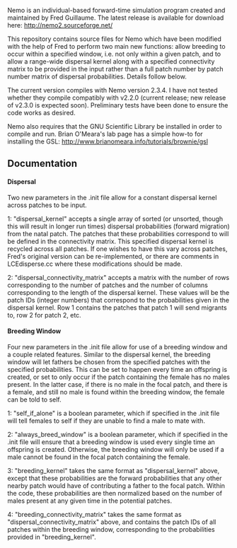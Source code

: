 Nemo is an individual-based forward-time simulation program created and maintained by Fred Guillaume. The latest release is available for download here: http://nemo2.sourceforge.net/

This repository contains source files for Nemo which have been modified with the help of Fred to perform two main new functions: allow breeding to occur within a specified window, i.e. not only within a given patch, and to allow a range-wide dispersal kernel along with a specified connectivity matrix to be provided in the input rather than a full patch number by patch number matrix of dispersal probabilities. Details follow below.

The current version compiles with Nemo version 2.3.4. I have not tested whether they compile compatibly with v2.2.0 (current release; new release of v2.3.0 is expected soon). Preliminary tests have been done to ensure the code works as desired.

Nemo also requires that the GNU Scientific Library be installed in order to compile and run. Brian O'Meara's lab page has a simple how-to for installing the GSL: http://www.brianomeara.info/tutorials/brownie/gsl

## Documentation

#### Dispersal

Two new parameters in the .init file allow for a constant dispersal kernel across patches to be input.

1: "dispersal_kernel" accepts a single array of sorted (or unsorted, though this will result in longer run times) dispersal probabilities (forward migration) from the natal patch. The patches that these probabilities correspond to will be defined in the connectivity matrix. This specified dispersal kernel is recycled across all patches. If one wishes to have this vary across patches, Fred's original version can be re-implemented, or there are comments in LCEdisperse.cc where these modifications should be made.

2: "dispersal_connectivity_matrix" accepts a matrix with the number of rows corresponding to the number of patches and the number of columns corresponding to the length of the dispersal kernel. These values will be the patch IDs (integer numbers) that correspond to the probabilities given in the dispersal kernel. Row 1 contains the patches that patch 1 will send migrants to, row 2 for patch 2, etc.

#### Breeding Window

Four new parameters in the .init file allow for use of a breeding window and a couple related features. Similar to the dispersal kernel, the breeding window will let fathers be chosen from the specified patches with the specified probabilities. This can be set to happen every time an offspring is created, or set to only occur if the patch containing the female has no males present. In the latter case, if there is no male in the focal patch, and there is a female, and still no male is found within the breeding window, the female can be told to self.

1: "self_if_alone" is a boolean parameter, which if specified in the .init file will tell females to self if they are unable to find a male to mate with.

2: "always_breed_window" is a boolean parameter, which if specified in the .init file will ensure that a breeding window is used every single time an offspring is created. Otherwise, the breeding window will only be used if a male cannot be found in the focal patch containing the female.

3: "breeding_kernel" takes the same format as "dispersal_kernel" above, except that these probabilities are the forward probabilities that any other nearby patch would have of contributing a father to the focal patch. Within the code, these probabilities are then normalized based on the number of males present at any given time in the potential patches.

4: "breeding_connectivity_matrix" takes the same format as "dispersal_connectivity_matrix" above, and contains the patch IDs of all patches within the breeding window, corresponding to the probabilities provided in "breeding_kernel".

